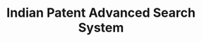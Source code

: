 ---
api_or_bulk_downloads: None
citation: None
code: None
cost: None
description: Platform for accessing indian public patents data
documentation: ' https://ipindiaservices.gov.in/PublicSearch/PublicationSearch/Help'
doi: null
error_metrics: None
location: https://ipindiaservices.gov.in/publicsearch
maintained_by: Intellectual Property India
record_creation_timestamp: 08/31/2021, 08:28:19
references: null
shortname: india_patent_database
tags:
- India
- ' patents'
terms_of_use: null
timeframe: None
title: Indian Patent Advanced Search System
uuid: fc72efb0-8b24-4415-9b50-b0b7f33dc8b4
versioning: None
---